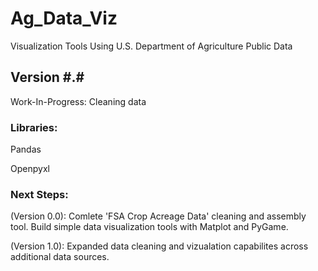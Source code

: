 # Ag_Data_Viz
Visualization Tools Using U.S. Department of Agriculture Public Data

## Version #.#
Work-In-Progress: Cleaning data

### Libraries:
Pandas

Openpyxl

### Next Steps: 
(Version 0.0): Comlete 'FSA Crop Acreage Data' cleaning and assembly tool. Build simple data visualization tools with Matplot and PyGame.

(Version 1.0): Expanded data cleaning and vizualation capabilites across additional data sources.


